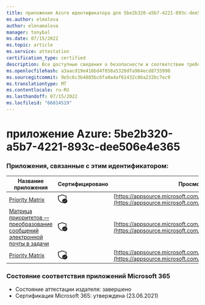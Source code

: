 ```yaml
---
title: приложение Azure идентификатора для 5be2b320-a5b7-4221-893c-dee506e4e365
ms.author: elmalova
author: elenamalova
manager: tonybal
ms.date: 07/15/2022
ms.topic: article
ms.service: attestation
certification_type: certified
description: Все доступные сведения о безопасности и соответствии требованиям для 5be2b320-a5b7-4221-893c-dee506e4e365.
ms.openlocfilehash: a3aacd19e416bd4f058a5320dfa964ecd8735990
ms.sourcegitcommit: 9e5c6c3b4885bc6fa0a4af61432c86a232bc7ec9
ms.translationtype: MT
ms.contentlocale: ru-RU
ms.lasthandoff: 07/15/2022
ms.locfileid: "66814519"
---
```

# <a name="azure-app-id-5be2b320-a5b7-4221-893c-dee506e4e365"></a>приложение Azure: 5be2b320-a5b7-4221-893c-dee506e4e365


### <a name="apps-associated-with-this-id"></a>Приложения, связанные с этим идентификатором:
| **Название приложения** | **Сертифицировано** | **Просмотр в AppSource** |
|--------------|---------------|-----------------------|
| [Priority Matrix](../forward/WA104382005.md) | <img alt="Certified application badge" src="../media/certified-badge.png" height="25" width="25" /> | [https://appsource.microsoft.com/product/office/WA104382005](https://appsource.microsoft.com/product/office/WA104382005) |
| [Матрица приоритетов — преобразование сообщений электронной почты в задачи](../forward/WA104381735.md) | <img alt="Certified application badge" src="../media/certified-badge.png" height="25" width="25" /> | [https://appsource.microsoft.com/product/office/WA104381735](https://appsource.microsoft.com/product/office/WA104381735) |
| [Priority Matrix](../forward/appfluenceinc.m_pm_msft.md) | <img alt="Certified application badge" src="../media/certified-badge.png" height="25" width="25" /> | [https://appsource.microsoft.com/product/office/appfluenceinc.m_pm_msft](https://appsource.microsoft.com/product/office/appfluenceinc.m_pm_msft) |

### <a name="microsoft-365-app-compliance-status"></a>Состояние соответствия приложений Microsoft 365
- Состояние аттестации издателя: завершено
- Сертификация Microsoft 365: утверждена (23.06.2021)
